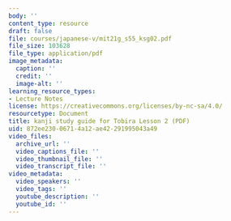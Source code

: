 ```yaml
---
body: ''
content_type: resource
draft: false
file: courses/japanese-v/mit21g_s55_ksg02.pdf
file_size: 103628
file_type: application/pdf
image_metadata:
  caption: ''
  credit: ''
  image-alt: ''
learning_resource_types:
- Lecture Notes
license: https://creativecommons.org/licenses/by-nc-sa/4.0/
resourcetype: Document
title: kanji study guide for Tobira Lesson 2 (PDF)
uid: 872ee230-0671-4a12-ae42-291995043a49
video_files:
  archive_url: ''
  video_captions_file: ''
  video_thumbnail_file: ''
  video_transcript_file: ''
video_metadata:
  video_speakers: ''
  video_tags: ''
  youtube_description: ''
  youtube_id: ''
---
```

